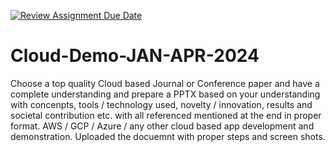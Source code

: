 [![Review Assignment Due Date](https://classroom.github.com/assets/deadline-readme-button-24ddc0f5d75046c5622901739e7c5dd533143b0c8e959d652212380cedb1ea36.svg)](https://classroom.github.com/a/UvTGjC6v)
# Cloud-Demo-JAN-APR-2024
Choose a top quality Cloud based Journal or Conference paper and have a complete understanding and prepare a PPTX based on your understanding with concenpts, tools / technology used, novelty / innovation, results and societal contribution etc. with all referenced mentioned at the end in proper format. 
AWS / GCP / Azure / any other cloud based app development and demonstration. Uploaded the docuemnt with proper steps and screen shots. 
